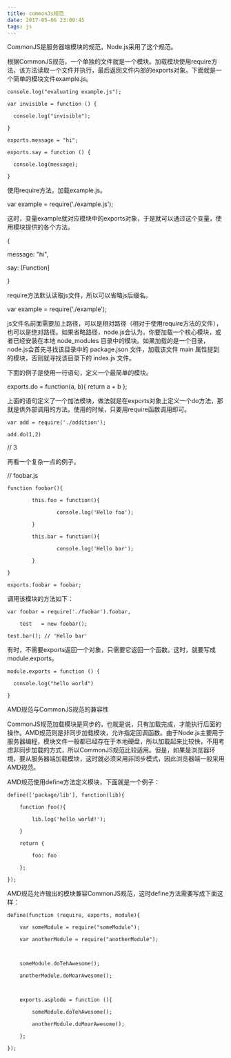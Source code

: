 ```yaml
---
title: commonJs规范
date: 2017-05-06 23:00:45
tags: js
---
```

CommonJS是服务器端模块的规范，Node.js采用了这个规范。

<!-- more -->

根据CommonJS规范，一个单独的文件就是一个模块。加载模块使用require方法，该方法读取一个文件并执行，最后返回文件内部的exports对象。下面就是一个简单的模块文件example.js。

    console.log("evaluating example.js");
    
    var invisible = function () {
    
      console.log("invisible");
    
    }
    
    exports.message = "hi";
    
    exports.say = function () {
    
      console.log(message);
    
    }

使用require方法，加载example.js。

var example = require('./example.js');

这时，变量example就对应模块中的exports对象，于是就可以通过这个变量，使用模块提供的各个方法。

{

  message: "hi",

  say: [Function]

}

require方法默认读取js文件，所以可以省略js后缀名。

var example = require('./example');

js文件名前面需要加上路径，可以是相对路径（相对于使用require方法的文件），也可以是绝对路径。如果省略路径，node.js会认为，你要加载一个核心模块，或者已经安装在本地 node_modules 目录中的模块。如果加载的是一个目录，node.js会首先寻找该目录中的 package.json 文件，加载该文件 main 属性提到的模块，否则就寻找该目录下的 index.js 文件。

下面的例子是使用一行语句，定义一个最简单的模块。

exports.do = function(a, b){ return a + b };

上面的语句定义了一个加法模块，做法就是在exports对象上定义一个do方法，那就是供外部调用的方法。使用的时候，只要用require函数调用即可。

    var add = require('./addition');
    
    add.do(1,2)

// 3

再看一个复杂一点的例子。

// foobar.js

    function foobar(){
    
            this.foo = function(){
    
                    console.log('Hello foo');
    
            }
    
            this.bar = function(){
    
                    console.log('Hello bar');
    
            }
    
    }
    
    exports.foobar = foobar;

调用该模块的方法如下：

    var foobar = require('./foobar').foobar,
    
        test   = new foobar();
    
    test.bar(); // 'Hello bar'

有时，不需要exports返回一个对象，只需要它返回一个函数。这时，就要写成module.exports。

    module.exports = function () {
    
      console.log("hello world")
    
    }

AMD规范与CommonJS规范的兼容性

CommonJS规范加载模块是同步的，也就是说，只有加载完成，才能执行后面的操作。AMD规范则是非同步加载模块，允许指定回调函数。由于Node.js主要用于服务器编程，模块文件一般都已经存在于本地硬盘，所以加载起来比较快，不用考虑非同步加载的方式，所以CommonJS规范比较适用。但是，如果是浏览器环境，要从服务器端加载模块，这时就必须采用非同步模式，因此浏览器端一般采用AMD规范。

AMD规范使用define方法定义模块，下面就是一个例子：
    
    define(['package/lib'], function(lib){
    
        function foo(){
    
            lib.log('hello world!');
    
        }
    
        return {
    
            foo: foo
    
        };
    
    });

AMD规范允许输出的模块兼容CommonJS规范，这时define方法需要写成下面这样：

    define(function (require, exports, module){
    
        var someModule = require("someModule");
    
        var anotherModule = require("anotherModule");    
    
     
    
        someModule.doTehAwesome();
    
        anotherModule.doMoarAwesome();
    
     
    
        exports.asplode = function (){
    
            someModule.doTehAwesome();
    
            anotherModule.doMoarAwesome();
    
        };
    
    });
